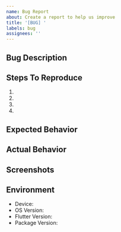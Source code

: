 ```yaml
---
name: Bug Report
about: Create a report to help us improve
title: '[BUG] '
labels: bug
assignees: ''
---
```


## Bug Description
<!-- A clear and concise description of what the bug is -->

## Steps To Reproduce
1. 
2. 
3. 
4. 

## Expected Behavior
<!-- What you expected to happen -->

## Actual Behavior
<!-- What actually happened -->

## Screenshots
<!-- If applicable, add screenshots to help explain your problem -->

## Environment
- Device: <!-- e.g. iPhone 15 Pro -->
- OS Version: <!-- e.g. iOS 17.2 -->
- Flutter Version: <!-- e.g. 3.19.0 -->
- Package Version: <!-- e.g. native_ios_ui 0.0.2 -->

